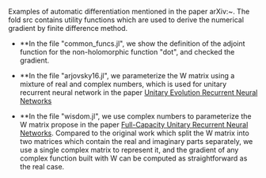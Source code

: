 
Examples of automatic differentiation mentioned in the paper arXiv:~. The fold src contains utility functions
which are used to derive the numerical gradient by finite difference method.

* **In the file "common_funcs.jl", we show the definition of the adjoint function for the non-holomorphic function "dot", and checked the gradient.

* **In the file "arjovsky16.jl", we parameterize the W matrix using a mixture of real and complex numbers, which is used for unitary recurrent neural network in the paper [Unitary Evolution Recurrent Neural Networks](http://proceedings.mlr.press/v48/arjovsky16.pdf)

* **In the file "wisdom.jl", we use complex numbers to parameterize the W matrix propose in the paper [Full-Capacity Unitary Recurrent Neural Networks](http://papers.nips.cc/paper/6327-full-capacity-unitary-recurrent-neural-networks). Compared to the original work which split the W matrix into two matrices which contain the real and imaginary parts separately, we use a single complex matrix to represent it, and the gradient of any complex function built with W can be computed as straightforward as the real case.



